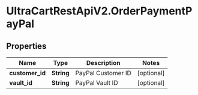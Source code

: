 # UltraCartRestApiV2.OrderPaymentPayPal

## Properties
Name | Type | Description | Notes
------------ | ------------- | ------------- | -------------
**customer_id** | **String** | PayPal Customer ID | [optional] 
**vault_id** | **String** | PayPal Vault ID | [optional] 


